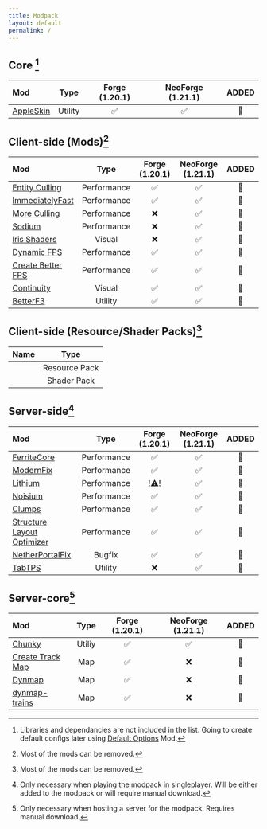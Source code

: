 ```yaml
---
title: Modpack
layout: default
permalink: /
---
```

## Core [^1]

| Mod                                             |    Type     | Forge (1.20.1) | NeoForge (1.21.1) | ADDED |
| :---------------------------------------------- | :---------: | :------------: | :---------------: | :---: |
| [AppleSkin](https://modrinth.com/mod/appleskin) |   Utility   |       ✅        |         ✅         |  💬   |

## Client-side (Mods)[^2]

| Mod                                                           |    Type     | Forge (1.20.1) | NeoForge (1.21.1) | ADDED |
| :------------------------------------------------------------ | :---------: | :------------: | :---------------: | :---: |
| [Entity Culling](https://modrinth.com/mod/entityculling)      | Performance |       ✅        |         ✅         |  💬   |
| [ImmediatelyFast](https://modrinth.com/mod/immediatelyfast)   | Performance |       ✅        |         ✅         |  💬   |
| [More Culling](https://modrinth.com/mod/moreculling)          | Performance |       ❌        |         ✅         |  💬   |
| [Sodium](https://modrinth.com/mod/sodium)                     | Performance |       ❌        |         ✅         |  💬   |
| [Iris Shaders](https://modrinth.com/mod/iris)                 |   Visual    |       ❌        |         ✅         |  💬   |
| [Dynamic FPS](https://modrinth.com/mod/dynamic-fps)           | Performance |       ✅        |         ✅         |  💬   |
| [Create Better FPS](https://modrinth.com/mod/createbetterfps) | Performance |       ✅        |         ✅         |  💬   |
| [Continuity](https://modrinth.com/mod/continuity)             |   Visual    |       ✅        |         ✅         |  💬   |
| [BetterF3](https://modrinth.com/mod/betterf3)                 |   Utility   |       ✅        |         ✅         |  💬   |

## Client-side (Resource/Shader Packs)[^2]

| Name |     Type      |
| :--- | :-----------: |
|      | Resource Pack |
|      |  Shader Pack  |

## Server-side[^3]

| Mod                                                                               |    Type     |             Forge (1.20.1)              | NeoForge (1.21.1) | ADDED |
| :-------------------------------------------------------------------------------- | :---------: | :-------------------------------------: | :---------------: | :---: |
| [FerriteCore](https://modrinth.com/mod/ferrite-core)                              | Performance |                    ✅                    |         ✅         |  💬   |
| [ModernFix](https://modrinth.com/mod/modernfix)                                   | Performance |                    ✅                    |         ✅         |  💬   |
| [Lithium](https://modrinth.com/mod/lithium)                                       | Performance | [!⚠️!](https://modrinth.com/mod/radium) |         ✅         |  💬   |
| [Noisium](https://modrinth.com/mod/noisium)                                       | Performance |                    ✅                    |         ✅         |  💬   |
| [Clumps](https://modrinth.com/mod/clumps)                                         | Performance |                    ✅                    |         ✅         |  💬   |
| [Structure Layout Optimizer](https://modrinth.com/mod/structure-layout-optimizer) | Performance |                    ✅                    |         ✅         |  💬   |
| [NetherPortalFix](https://modrinth.com/mod/netherportalfix)                       |   Bugfix    |                    ✅                    |         ✅         |  💬   |
| [TabTPS](https://modrinth.com/mod/tabtps)                                         |   Utility   |                    ❌                    |         ✅         |  💬   |

## Server-core[^4]

| Mod                                                           |  Type  | Forge (1.20.1) | NeoForge (1.21.1) | ADDED |
| :------------------------------------------------------------ | :----: | :------------: | :---------------: | :---: |
| [Chunky](https://modrinth.com/mod/chunky)                     | Utiliy |       ✅        |         ✅         |  💬   |
| [Create Track Map](https://modrinth.com/mod/create-track-map) |  Map   |       ✅        |         ❌         |  💬   |
| [Dynmap](https://modrinth.com/plugin/dynmap)                  |  Map   |       ✅        |         ❌         |  💬   |
| [dynmap-trains](https://github.com/Zhincore/dynmap-trains)    |  Map   |       ✅        |         ❌         |  💬   |

[^1]: Libraries and dependancies are not included in the list. Going to create default configs later using [Default Options](https://modrinth.com/mod/default-options) Mod.
[^2]: Most of the mods can be removed.
[^3]: Only necessary when playing the modpack in singleplayer. Will be either added to the modpack or will require manual download.
[^4]: Only necessary when hosting a server for the modpack. Requires manual download.

